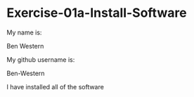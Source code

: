 # Exercise-01a-Install-Software
My name is:

Ben Western

My github username is:

Ben-Western

I have installed all of the software
